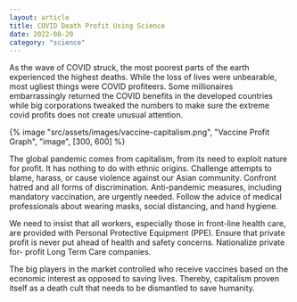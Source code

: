 ```yaml
---
layout: article
title: COVID Death Profit Using Science
date: 2022-08-20
category: "science"
---
```


As the wave of COVID struck, the most poorest parts of the earth experienced the highest deaths. While the loss of lives were unbearable, most ugliest things were COVID profiteers. Some millionaires embarrassingly returned the COVID benefits in the developed countries while big corporations tweaked the numbers to make sure the extreme covid profits does not create unusual attention.

<!-- excerpt -->

{% image "src/assets/images/vaccine-capitalism.png", "Vaccine Profit Graph", "image", [300, 600] %}

The global pandemic comes from capitalism, from its need to exploit nature for profit. It has nothing to do with ethnic origins. Challenge attempts to blame, harass, or cause violence against our Asian community. Confront hatred and all forms of discrimination. Anti-pandemic measures, including mandatory vaccination, are urgently needed. Follow the advice of medical professionals about wearing masks, social distancing, and hand hygiene.

We need to insist that all workers, especially those in front-line health care, are provided with Personal Protective Equipment (PPE). Ensure that private profit is never put ahead of health and safety concerns. Nationalize private for- profit Long Term Care companies.

The big players in the market controlled who receive vaccines based on the economic interest as opposed to saving lives. Thereby, capitalism proven itself as a death cult that needs to be dismantled to save humanity.
